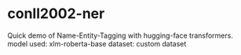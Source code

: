 # conll2002-ner

Quick demo of Name-Entity-Tagging with hugging-face transformers.
model used: xlm-roberta-base
dataset: custom dataset 
